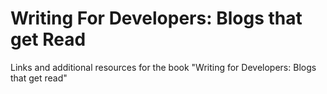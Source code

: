 # Writing For Developers: Blogs that get Read
Links and additional resources for the book "Writing for Developers: Blogs that get read"
